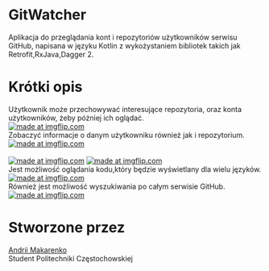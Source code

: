 # **GitWatcher**
Aplikacja do przeglądania kont i repozytoriów użytkowników serwisu GitHub, napisana 
w języku Kotlin z wykożystaniem bibliotek takich jak Retrofit,RxJava,Dagger 2.
# **Krótki opis**
Użytkownik może przechowywać interesujące repozytoria, oraz konta użytkowników, żeby póżniej ich oglądać.<br />
<a href="https://imgflip.com/gif/275ryu"><img src="https://i.imgflip.com/275ryu.gif" title="made at imgflip.com"/></a><br />
Zobaczyć informacje o danym użytkowniku również jak i repozytorium.<br />
<a href="https://imgflip.com/gif/275s14"><img src="https://i.imgflip.com/275s14.gif" title="made at imgflip.com"/></a><br />
                             <br />
<a href="https://imgflip.com/gif/275s5i"><img src="https://i.imgflip.com/275s5i.gif" title="made at imgflip.com"/></a>
<a href="https://imgflip.com/gif/275s7f"><img src="https://i.imgflip.com/275s7f.gif" title="made at imgflip.com"/></a><br />
Jest możliwość oglądania kodu,który będzie wyświetlany dla wielu języków.<br />
<a href="https://imgflip.com/gif/275s91"><img src="https://i.imgflip.com/275s91.gif" title="made at imgflip.com"/></a><br />
Również jest możliwość wyszukiwania po całym serwisie GitHub.<br />
<a href="https://imgflip.com/gif/275sb5"><img src="https://i.imgflip.com/275sb5.gif" title="made at imgflip.com"/></a><br />
# **Stworzone przez**
<a href="https://www.linkedin.com/in/andrii-makarenko/">Andrii Makarenko</a><br />
Student Politechniki Częstochowskiej
